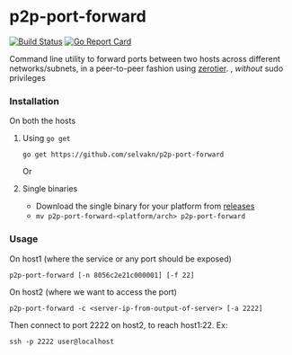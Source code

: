 
# p2p-port-forward

[![Build Status](https://travis-ci.org/selvakn/p2p-port-forward.svg?branch=master)](https://travis-ci.org/selvakn/p2p-port-forward) [![Go Report Card](https://goreportcard.com/badge/github.com/selvakn/p2p-port-forward)](https://goreportcard.com/report/github.com/selvakn/p2p-port-forward)

Command line utility to forward ports between two hosts across different networks/subnets, in a peer-to-peer fashion using [zerotier](zerotier.com).
, _without_ sudo privileges

### Installation

On both the hosts

1) Using `go get`

    `go get https://github.com/selvakn/p2p-port-forward`

    Or
    
2) Single binaries
    * Download the single binary for your platform from [releases](https://github.com/selvakn/p2p-port-forward/releases)
    * `mv p2p-port-forward-<platform/arch> p2p-port-forward`

### Usage

On host1 (where the service or any port should be exposed)

`p2p-port-forward [-n 8056c2e21c000001] [-f 22]`
 
On host2 (where we want to access the port)

`p2p-port-forward -c <server-ip-from-output-of-server> [-a 2222]`


Then connect to port 2222 on host2, to reach host1:22. Ex:
 
 `ssh -p 2222 user@localhost`
 